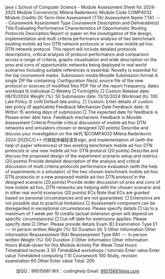 java c
School of Computer Science - Module Assessment Sheet for 2024-2025 
Module Convenor(s) 
Milena Radenkovic 
Module Code 
COMP4032 
Module Credits 
20 
Term-time Assessment (TTA) 
Assessment Name 
TTA1. --- Coursework 
Assessment Type 
Coursework 
Description and Deliverable(s) 
Title 
Evaluating Performance Characteristics of Opportunistic Routing Protocols 
Description 
Report or paper on the investigation of the design, implementation and multi criteria 
performance analysis of two benchmark existing mobile ad hoc DTN network protocols or one new mobile ad hoc DTN network protocol. 
This report will include detailed protocols descriptions, critical analysis of protocol 
performance and comparison across a range of criteria, graphs visualisation and wide 
description on the pros and cons of opportunistic networks being deployed in real world scenarios 
Including suitable references is essential. 
Novelty is essential for the top coursework marks. 
Submission media 
Moodle 
Submission format 
A single ZIP file containing: Configuration file(s) 
source file of the new protocol or sources of modified files PDF file of the report 
Frequency, dates  workload 
☒ Individual □ Weekly □ Fortnightly  □ Custom 
Release date: 08/10/2024 Weight (%): 50 
Submission date: 13/12/2024 
Workload (h): 100 
Late Policy 
☒ UoN Default late policy. 
□ Custom: Enter details of custom late policy (if applicable) 
Feedback Mechanism  Date 
Feedback date: 
☒ Within 15 working days of submission 
□ The expected date for feedback is Please enter date here. 
Feedback mechanism: 
Feedback in Moodle 
Assessment Criteria 
Provide critical discussion of mobile ad hoc DTN networks and simulators chosen or designed (20 points) 
Describe and discuss your investigation on the de代 写COMP4032 Milena Radenkovic 2024-2025C/C++
代做程序编程语言sign, and implementation of (with the help of paper references) of two existing benchmark mobile ad hoc DTN protocols or one new mobile ad hoc DTN protocol (20 points) 
Describe and discuss the proposed design of the experiment scenario setup and metrics (20 points) 
Provide detailed description of the analysis and critical discussion of multi criteria 
protocols performance evaluation (with the help of experiments in a simulator) of the two chosen benchmark mobile ad-hoc DTN protocols or a new proposed mobile ad-hoc DTN protocol in the designed scenario (20 points) 
Provide wider discussion on pros and cons of how mobile ad hoc, DTN networks are helping with the chosen scenario and in other real world scenarios (20 points) 
ECs 
Note that ECs are granted based on personal circumstances and are not guaranteed. 
□ Extensions are not possible due to practical limitations 
□ Assessment component can be disregarded in exceptional circumstances: Please specify details 
□ Up to a maximum of 1 week per 10 credits (actual extension given will depend on specific circumstances) 
□ Cut-off date for extensions applies: Please specify date 
□ Other: Please provide details 
Exam (E) 
Examination Type 
E1 --- In person written 
Weight (%) 
50 
Duration (h) 
3 
Other Information 
Other information 
Reassessment (RA) 
Reassessment Type 
RA1 --- In person written 
Weight (%) 
100 
Duration 
3 
Other Information 
Other information 
Hours Break-down for this Module 
Activity 
Per Week 
Total Hours 
Timetabled lectures 
3 
30 
Timetabled workshops / tutorials 
Enter value 
Enter value 
Timetabled computing 
1 
10 
Coursework 
100 
Study, revision  examination 
60 
Other 
Enter value 
Total: 
200 



         
加QQ：99515681  WX：codinghelp  Email: 99515681@qq.com
